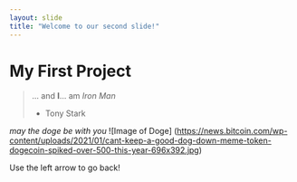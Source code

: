 ```yaml
---
layout: slide
title: "Welcome to our second slide!"
---
```

# My First Project

> ... and __I__... am _Iron Man_
> - Tony Stark
 
 *may the doge be with you*
 ![Image of Doge]
 (https://news.bitcoin.com/wp-content/uploads/2021/01/cant-keep-a-good-dog-down-meme-token-dogecoin-spiked-over-500-this-year-696x392.jpg)

Use the left arrow to go back!
